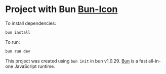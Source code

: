 # Project with Bun [Bun-Icon](https://github.com/marwin1991/profile-technology-icons/assets/136815194/7e9599e9-0570-4bb6-b17f-676ed589912f)

To install dependencies:

```bash
bun install
```

To run:

```bash
bun run dev
```

This project was created using `bun init` in bun v1.0.29. [Bun](https://bun.sh) is a fast all-in-one JavaScript runtime.
